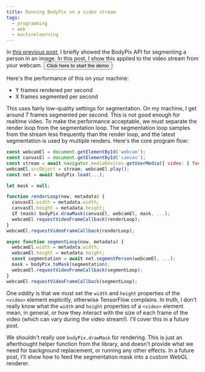 ```yaml
---
title: Running BodyPix on a video stream
tags:
  - programming
  - web
  - machinelearning
---
```


In [this previous post](/2020/08/16/bodypix-hello-world/),
I briefly showed the BodyPix API for segmenting a person in an image.
In this post, I show this applied to the video stream from your webcam.
<button onclick="helloWorld(); this.onclick=null">Click here to start the demo</button>:

<canvas id="canvas" width="100" height="100"></canvas>

Here's the performance of this on your machine:

* <span id="render_rate">Y</span> frames rendered per second
* <span id="segmentation_rate">X</span> frames segmented per second

This uses fairly low-quality settings for segmentation.
On my machine, I get around 7 frames segmented per second.
This is not good enough for realtime video.
To make the performance acceptable,
we must separate the render loop from the segmentation loop.
The segmentation loop samples from the stream less frequently than the render loop,
and the latest segmentation is used by multiple renders.
Here's the core program flow:

```js
const webcamEl = document.getElementById('webcam');
const canvasEl = document.getElementById('canvas');
const stream = await navigator.mediaDevices.getUserMedia({ video: { facingMode: 'user' } });
webcamEl.srcObject = stream; webcamEl.play();
const net = await bodyPix.load(...);

let mask = null;

function renderLoop(now, metadata) {
  canvasEl.width = metadata.width;
  canvasEl.height = metadata.height;
  if (mask) bodyPix.drawMask(canvasEl, webcamEl, mask, ...);
  webcamEl.requestVideoFrameCallback(renderLoop);
}
webcamEl.requestVideoFrameCallback(renderLoop);

async function segmentLoop(now, metadata) {
  webcamEl.width = metadata.width;
  webcamEl.height = metadata.height;
  const segmentation = await net.segmentPerson(webcamEl, ...);
  mask = bodyPix.toMask(segmentation);
  webcamEl.requestVideoFrameCallback(segmentLoop);
}
webcamEl.requestVideoFrameCallback(segmentLoop);
```

One oddity is that we must set the `width` and `height` properties of the `<video>` element explicitly,
otherwise TensorFlow complains.
In truth, I don't really know what the `width` and `height` properties of a `<video>` element mean, in general,
or how they interact with the size of each frame of the video (which can vary during the video stream!).
I'll cover this in a future post.

We shouldn't really use `bodyPix.drawMask` for rendering.
This is just an afterthought helper function from the library,
and doesn't provide what we need for background replacement,
or running any other effects.
In a future post, I'll show how to feed the segmentation mask into a custom WebGL renderer.

<script src="https://cdn.jsdelivr.net/npm/@tensorflow/tfjs@2.4"></script>

<script src="https://cdn.jsdelivr.net/npm/@tensorflow-models/body-pix@2.0"></script>
<video id="webcam" style="display: none;"></video>

<script>
  async function helloWorld() {
    const webcamEl = document.getElementById('webcam');
    const canvasEl = document.getElementById('canvas');
    const segmentationRateEl = document.getElementById('segmentation_rate');
    const renderRateEl = document.getElementById('render_rate');
    const stream = await navigator.mediaDevices.getUserMedia({ video: { facingMode: 'user' } });
    webcamEl.srcObject = stream;
    webcamEl.play();
    const net = await bodyPix.load({
      architecture: 'MobileNetV1',
      outputStride: 16,
      multiplier: 0.75,
      quantBytes: 2
    });

    let mask = null;

    let prevRenderTs = null;
    function renderLoop(now, metadata) {
      if (prevRenderTs) renderRateEl.innerText = (1000/(now-prevRenderTs)).toFixed(2);
      prevRenderTs = now;
      if (mask) {
        const opacity = 0.7;
        const flipHorizontal = false;
        const maskBlurAmount = 0;
        canvasEl.width = metadata.width;
        canvasEl.height = metadata.height;
        bodyPix.drawMask(canvasEl, webcamEl, mask, opacity, maskBlurAmount, flipHorizontal);
      }
      webcamEl.requestVideoFrameCallback(renderLoop);
    }
    webcamEl.requestVideoFrameCallback(renderLoop);

    let prevSegmentationTs = null;
    async function segmentLoop(now, metadata) {
      if (prevSegmentationTs) segmentationRateEl.innerText = (1000/(now-prevSegmentationTs)).toFixed(2);
      prevSegmentationTs = now;
      webcamEl.width = metadata.width;
      webcamEl.height = metadata.height;
      const segmentation = await net.segmentPerson(webcamEl, { internalResolution: 'medium', maxDetections: 1 });
      mask = bodyPix.toMask(segmentation);
      webcamEl.requestVideoFrameCallback(segmentLoop);
    }
    webcamEl.requestVideoFrameCallback(segmentLoop);
  };
</script>
